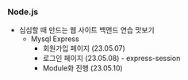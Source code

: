 ### Node.js
  * 심심할 때 만드는 웹 사이트 백앤드 연습 맛보기
    * Mysql Express
      * 회원가입 페이지 (23.05.07)
      * 로그인 페이지  (23.05.08) - express-session
      * Module화 진행 (23.05.10)
     
